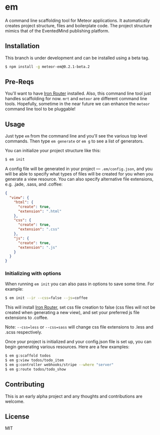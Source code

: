 # em

A command line scaffolding tool for Meteor applications. It automatically
creates project structure, files and boilerplate code. The project structure
mimics that of the EventedMind publishing platform.

## Installation
This branch is under development and can be installed using a beta tag.

```sh
$ npm install -g meteor-em@0.2.1-beta.2
```

## Pre-Reqs

You'll want to have [Iron Router](https://github.com/eventedmind/iron-router)
installed. Also, this command line tool just handles scaffolding for now. `mrt`
and `meteor` are different command line tools. Hopefully, sometime in the near
future we can enhance the `meteor` command line tool to be pluggable!

## Usage

Just type ```em``` from the command line and you'll see the various top level
commands. Then type ```em generate``` or ```em g``` to see a list of generators.

You can initialize your project structure like this:

```sh
$ em init
```

A config file will be generated in your project — `.em/config.json`, and you will
be able to specify what types of files will be created for you when you generate
a view resource. You can also specify alternative file extensions, e.g. .jade, .sass, and .coffee:
```json
{
  "view": {
    "html": {
      "create": true,
      "extension": ".html"
    },
    "css": {
      "create": true,
      "extension": ".css"
    },
    "js": {
      "create": true,
      "extension": ".js"
    }
  }
}
```

### Initializing with options

When running ```em init``` you can also pass in options to save some time.
For example:

```sh
$ em init --ir --css=false --js=coffee
```
This will install [Iron Router](https://github.com/eventedmind/iron-router), set css file creation to false (css files will not be created when generating a new view), and set your preferred js file extensions to .coffee.

Note: ```--css=less``` or ```--css=sass``` will change css file extensions to .less and .scss respectively.



Once your project is initialized and your config.json file is set up, you can begin generating various resources. Here are a few examples:

```sh
$ em g:scaffold todos
$ em g:view todos/todo_item
$ em g:controller webhooks/stripe --where "server"
$ em g:route todos/todo_show
```

## Contributing

This is an early alpha project and any thoughts and contributions are welcome.

## License
MIT
